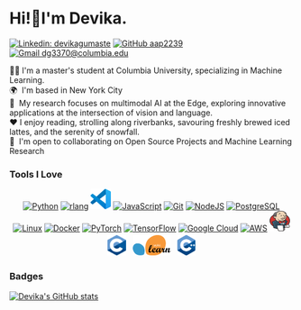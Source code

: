 Hi!👋I'm Devika.
=========================================================================================================================================
 [![Linkedin: devikagumaste](https://img.shields.io/badge/LinkedIn-0077B5?style=for-the-badge&logo=linkedin&logoColor=white)](https://www.linkedin.com/in/devika-gumaste/)
[![GitHub aap2239](https://img.shields.io/badge/GitHub-100000?style=for-the-badge&logo=github&logoColor=white)](https://github.com/devika3370)
[![Gmail dg3370@columbia.edu](https://img.shields.io/badge/-GMAIL-c14438?style=for-the-badge&logo=Gmail&logoColor=white&link=mailto:dg3370@columbia.edu)](mailto:dg3370@columbia.edu)

🧑‍🎓  I'm a master's student at Columbia University, specializing in Machine Learning. <br>
🌍  I'm based in New York City <br>
🧠  My research focuses on multimodal AI at the Edge, exploring innovative applications at the intersection of vision and language. <br>
❤️  I enjoy reading, strolling along riverbanks, savouring freshly brewed iced lattes, and the serenity of snowfall. <br>
🤝  I'm open to collaborating on Open Source Projects and Machine Learning Research <br>



### Tools I Love

<p align="center">
<a href="https://www.python.org/" target="_blank" rel="noreferrer"><img src="https://raw.githubusercontent.com/danielcranney/readme-generator/main/public/icons/skills/python-colored.svg" width="36" height="36" alt="Python" /></a>
<a href="https://www.r-project.org/" target="_blank" rel="noreferrer"><img src="https://raw.githubusercontent.com/danielcranney/readme-generator/main/public/icons/skills/rlang-colored.svg" width="36" height="36" alt="rlang" /></a>
<a href="https://code.visualstudio.com/" target="_blank" rel="noreferrer"><img src="https://raw.githubusercontent.com/github/explore/80688e429a7d4ef2fca1e82350fe8e3517d3494d/topics/visual-studio-code/visual-studio-code.png" width="36" height="36" alt="vscode" /></a>
<a href="https://developer.mozilla.org/en-US/docs/Web/JavaScript" target="_blank" rel="noreferrer"><img src="https://raw.githubusercontent.com/danielcranney/readme-generator/main/public/icons/skills/javascript-colored.svg" width="36" height="36" alt="JavaScript" /></a>
<a href="https://git-scm.com/" target="_blank" rel="noreferrer"><img src="https://raw.githubusercontent.com/danielcranney/readme-generator/main/public/icons/skills/git-colored.svg" width="36" height="36" alt="Git" /></a>
<a href="https://nodejs.org/en/" target="_blank" rel="noreferrer"><img src="https://raw.githubusercontent.com/danielcranney/readme-generator/main/public/icons/skills/nodejs-colored.svg" width="36" height="36" alt="NodeJS" /></a>
<a href="https://www.postgresql.org/" target="_blank" rel="noreferrer"><img src="https://raw.githubusercontent.com/danielcranney/readme-generator/main/public/icons/skills/postgresql-colored.svg" width="36" height="36" alt="PostgreSQL" /></a>
<a href="https://www.linux.org" target="_blank" rel="noreferrer"><img src="https://raw.githubusercontent.com/danielcranney/readme-generator/main/public/icons/skills/linux-colored.svg" width="36" height="36" alt="Linux" /></a>
<a href="https://www.docker.com/" target="_blank" rel="noreferrer"><img src="https://raw.githubusercontent.com/danielcranney/readme-generator/main/public/icons/skills/docker-colored.svg" width="36" height="36" alt="Docker" /></a>
<a href="https://pytorch.org/" target="_blank" rel="noreferrer"><img src="https://raw.githubusercontent.com/danielcranney/readme-generator/main/public/icons/skills/pytorch-colored.svg" width="36" height="36" alt="PyTorch" /></a>
<a href="https://www.tensorflow.org/" target="_blank" rel="noreferrer"><img src="https://raw.githubusercontent.com/danielcranney/readme-generator/main/public/icons/skills/tensorflow-colored.svg" width="36" height="36" alt="TensorFlow" /></a>
<a href="https://cloud.google.com/" target="_blank" rel="noreferrer"><img src="https://raw.githubusercontent.com/danielcranney/readme-generator/main/public/icons/skills/googlecloud-colored.svg" width="36" height="36" alt="Google Cloud" /></a>
<a href="https://aws.amazon.com/" target="_blank" rel="noreferrer"><img src="https://raw.githubusercontent.com/danielcranney/readme-generator/main/public/icons/skills/aws-colored.svg" width="36" height="36" alt="AWS" /></a>
<a href="https://www.jenkins.io/" target="_blank" rel="noreferrer"><img src="images/jenkins.png" width="36" height="36" alt="Jenkins"/></a>
<img src="./images/c.png" alt="C" height="36" style="vertical-align:top; margin:4px">
<img src="./images/scikit.png" alt="Scikit" height="36" style="vertical-align:top; margin:4px">
<img src="./images/cpp.png" alt="C++" height="36" style="vertical-align:top; margin:4px">

### Badges

<a href="http://www.github.com/devika3370"><img src="https://github-readme-stats.vercel.app/api?username=devika3370&show_icons=true&hide=&count_private=true&title_color=0891b2&text_color=ffffff&icon_color=0891b2&bg_color=1c1917&hide_border=true&show_icons=true" alt="Devika's GitHub stats" /></a>

